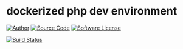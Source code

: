 # dockerized php dev environment
[![Author](http://img.shields.io/badge/author-iwyg-blue.svg?style=flat-square)](https://github.com/iwyg)
[![Source Code](http://img.shields.io/badge/source-iwyg/php_docker-blue.svg?style=flat-square)](https://github.com/iwyg/php-docker/tree/php56)
[![Software License](https://img.shields.io/badge/license-MIT-brightgreen.svg?style=flat-square)](https://github.com/iwyg/php-docker/blob/php56/LICENSE.md)

[![Build Status](https://img.shields.io/travis/iwyg/php-docker/php56.svg?style=flat-square)](https://travis-ci.org/iwyg/php-docker)
